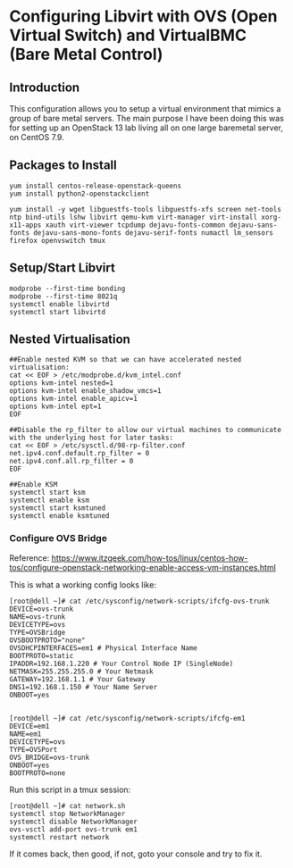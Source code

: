 # Configuring Libvirt with OVS (Open Virtual Switch) and VirtualBMC (Bare Metal Control)

## Introduction

This configuration allows you to setup a virtual environment that mimics a group of bare metal servers. The main purpose I have been doing this was for setting up an OpenStack 13 lab living all on one large baremetal server, on CentOS 7.9.


## Packages to Install

```
yum install centos-release-openstack-queens
yum install python2-openstackclient

yum install -y wget libguestfs-tools libguestfs-xfs screen net-tools ntp bind-utils lshw libvirt qemu-kvm virt-manager virt-install xorg-x11-apps xauth virt-viewer tcpdump dejavu-fonts-common dejavu-sans-fonts dejavu-sans-mono-fonts dejavu-serif-fonts numactl lm_sensors firefox openvswitch tmux

```

## Setup/Start Libvirt

```
modprobe --first-time bonding
modprobe --first-time 8021q
systemctl enable libvirtd
systemctl start libvirtd
```

## Nested Virtualisation

```
##Enable nested KVM so that we can have accelerated nested virtualisation:
cat << EOF > /etc/modprobe.d/kvm_intel.conf
options kvm-intel nested=1
options kvm-intel enable_shadow_vmcs=1
options kvm-intel enable_apicv=1
options kvm-intel ept=1
EOF

##Disable the rp_filter to allow our virtual machines to communicate
with the underlying host for later tasks:
cat << EOF > /etc/sysctl.d/98-rp-filter.conf
net.ipv4.conf.default.rp_filter = 0
net.ipv4.conf.all.rp_filter = 0
EOF

##Enable KSM
systemctl start ksm
systemctl enable ksm
systemctl start ksmtuned
systemctl enable ksmtuned
```
### Configure OVS Bridge

Reference: https://www.itzgeek.com/how-tos/linux/centos-how-tos/configure-openstack-networking-enable-access-vm-instances.html

This is what a working config looks like:

```
[root@dell ~]# cat /etc/sysconfig/network-scripts/ifcfg-ovs-trunk
DEVICE=ovs-trunk
NAME=ovs-trunk
DEVICETYPE=ovs
TYPE=OVSBridge
OVSBOOTPROTO="none"
OVSDHCPINTERFACES=em1 # Physical Interface Name
BOOTPROTO=static
IPADDR=192.168.1.220 # Your Control Node IP (SingleNode)
NETMASK=255.255.255.0 # Your Netmask
GATEWAY=192.168.1.1 # Your Gateway
DNS1=192.168.1.150 # Your Name Server
ONBOOT=yes


[root@dell ~]# cat /etc/sysconfig/network-scripts/ifcfg-em1
DEVICE=em1
NAME=em1
DEVICETYPE=ovs
TYPE=OVSPort
OVS_BRIDGE=ovs-trunk
ONBOOT=yes
BOOTPROTO=none
```

Run this script in a tmux session:

```
[root@dell ~]# cat network.sh
systemctl stop NetworkManager
systemctl disable NetworkManager
ovs-vsctl add-port ovs-trunk em1
systemctl restart network
```

If it comes back, then good, if not, goto your console and try to fix it.




 
